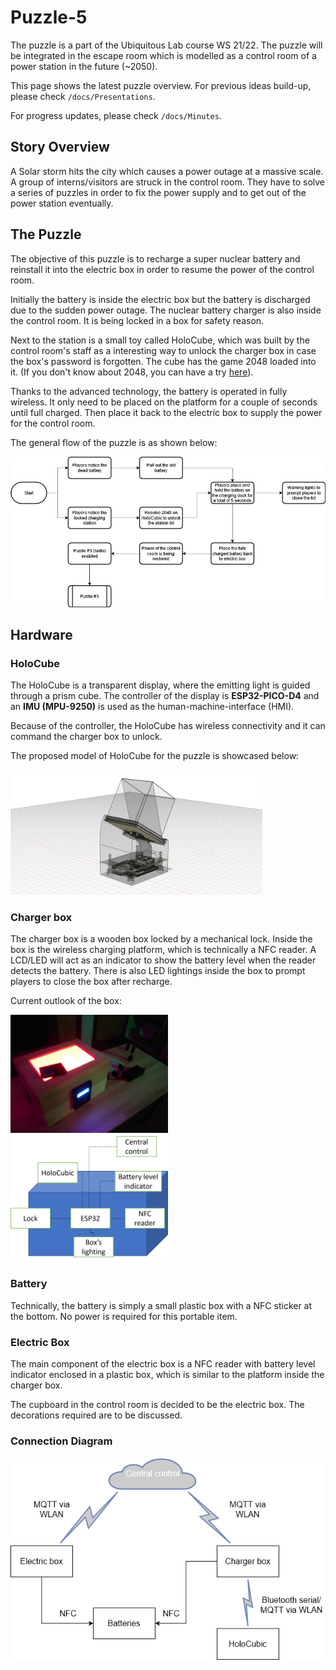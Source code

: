 # Puzzle-5
The puzzle is a part of the Ubiquitous Lab course WS 21/22. The puzzle will be integrated in the escape room which is modelled as a control room of a power station in the future (~2050).

This page shows the latest puzzle overview. For previous ideas build-up, please check `/docs/Presentations`.

For progress updates, please check `/docs/Minutes`.

## Story Overview
A Solar storm hits the city which causes a power outage at a massive scale. A group of interns/visitors are struck in the control room. They have to solve a series of puzzles in order to fix the power supply and to get out of the power station eventually.
## The Puzzle
The objective of this puzzle is to recharge a super nuclear battery and reinstall it into the electric box in order to resume the power of the control room.

Initially the battery is inside the electric box but the battery is discharged due to the sudden power outage. The nuclear battery charger is also inside the control room. It is being locked in a box for safety reason.

Next to the station is a small toy called HoloCube, which was built by the control room's staff as a interesting way to unlock the charger box in case the box's password is forgotten. The cube has the game 2048 loaded into it. (If you don't know about 2048, you can have a try [here](https://2048game.com/)).

Thanks to the advanced technology, the battery is operated in fully wireless. It only need to be placed on the platform for a couple of seconds until full charged. Then place it back to the electric box to supply the power for the control room.

The general flow of the puzzle is as shown below:

![general flow diagram](docs/Presentations/img/general_flow.png)

## Hardware

### HoloCube

The HoloCube is a transparent display, where the emitting light is guided through a prism cube. The controller of the display is **ESP32-PICO-D4** and an **IMU (MPU-9250)** is used as the human-machine-interface (HMI).

Because of the controller, the HoloCube has wireless connectivity and it can command the charger box to unlock.

The proposed model of HoloCube for the puzzle is showcased below:

<img src="docs/Presentations/img/Holo3.png" width="80%" />

### Charger box

The charger box is a wooden box locked by a mechanical lock. Inside the box is the wireless charging platform, which is technically a NFC reader. A LCD/LED will act as an indicator to show the battery level when the reader detects the battery. There is also LED lightings inside the box to prompt players to close the box after recharge.

Current outlook of the box:

<img src="docs/Presentations/img/charger_box.jpeg" width=50%>

<img src="docs/Presentations/img/charger_block.png" width=50%>

### Battery

Technically, the battery is simply a small plastic box with a NFC sticker at the bottom. No power is required for this portable item.

### Electric Box

The main component of the electric box is a NFC reader with battery level indicator enclosed in a plastic box, which is similar to the platform inside the charger box.

The cupboard in the control room is decided to be the electric box. The decorations required are to be discussed.

### Connection Diagram

![connection diagram](docs/Presentations/img/connection_diag.png)
